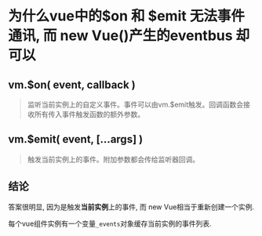 # 为什么vue中的$on 和 $emit 无法事件通讯, 而 new Vue()产生的eventbus 却可以

## vm.$on( event, callback )

> 监听当前实例上的自定义事件。事件可以由vm.$emit触发。回调函数会接收所有传入事件触发函数的额外参数。

## vm.$emit( event, […args] )

> 触发当前实例上的事件。附加参数都会传给监听器回调。

## 结论

答案很明显, 因为是触发**当前实例**上的事件, 而 new Vue相当于重新创建一个实例.

每个vue组件实例有一个变量`_events`对象缓存当前实例的事件列表.

